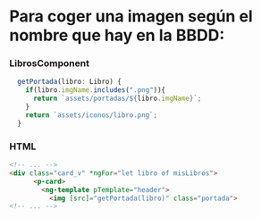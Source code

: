# Para coger una imagen según el nombre que hay en la BBDD:
### LibrosComponent
```typescript
  getPortada(libro: Libro) {
    if(libro.imgName.includes(".png")){
      return `assets/portadas/${libro.imgName}`;
    }
    return `assets/iconos/libro.png`;
  }
```
### HTML
```html
<!-- ... -->
<div class="card_v" *ngFor="let libro of misLibros">
      <p-card>
        <ng-template pTemplate="header">
          <img [src]="getPortada(libro)" class="portada">
<!-- ... -->
```
